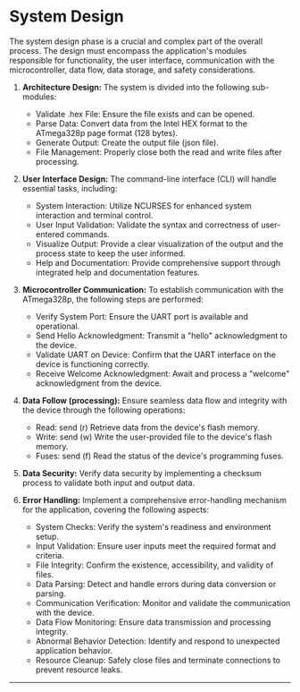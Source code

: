 # System Design

The system design phase is a crucial and complex part of the overall process. The design must encompass the application's modules responsible for functionality, the user interface, communication with the microcontroller, data flow, data storage, and safety considerations.

1. __Architecture Design:__ The system is divided into the following sub-modules:

    - Validate .hex File: Ensure the file exists and can be opened.
    - Parse Data: Convert data from the Intel HEX format to the ATmega328p page format (128 bytes).
    - Generate Output: Create the output file (json file).
    - File Management: Properly close both the read and write files after processing.

2. __User Interface Design:__ The command-line interface (CLI) will handle essential tasks, including:

    - System Interaction: Utilize NCURSES for enhanced system interaction and terminal control.
    - User Input Validation: Validate the syntax and correctness of user-entered commands.
    - Visualize Output: Provide a clear visualization of the output and the process state to keep the user informed.
    - Help and Documentation: Provide comprehensive support through integrated help and documentation features.

3. __Microcontroller Communication:__ To establish communication with the ATmega328p, the following steps are performed:

    - Verify System Port: Ensure the UART port is available and operational.
    - Send Hello Acknowledgment: Transmit a "hello" acknowledgment to the device.
    - Validate UART on Device: Confirm that the UART interface on the device is functioning correctly.
    - Receive Welcome Acknowledgment: Await and process a "welcome" acknowledgment from the device.

4. __Data Follow (processing):__ Ensure seamless data flow and integrity with the device through the following operations:

    - Read: send (r) Retrieve data from the device's flash memory.
    - Write: send (w) Write the user-provided file to the device's flash memory.
    - Fuses: send (f) Read the status of the device's programming fuses.

5. __Data Security:__ Verify data security by implementing a checksum process to validate both input and output data.

6. __Error Handling:__ Implement a comprehensive error-handling mechanism for the application, covering the following aspects:

    - System Checks: Verify the system's readiness and environment setup.
    - Input Validation: Ensure user inputs meet the required format and criteria.
    - File Integrity: Confirm the existence, accessibility, and validity of files.
    - Data Parsing: Detect and handle errors during data conversion or parsing.
    - Communication Verification: Monitor and validate the communication with the device.
    - Data Flow Monitoring: Ensure data transmission and processing integrity.
    - Abnormal Behavior Detection: Identify and respond to unexpected application behavior.
    - Resource Cleanup: Safely close files and terminate connections to prevent resource leaks.

---
